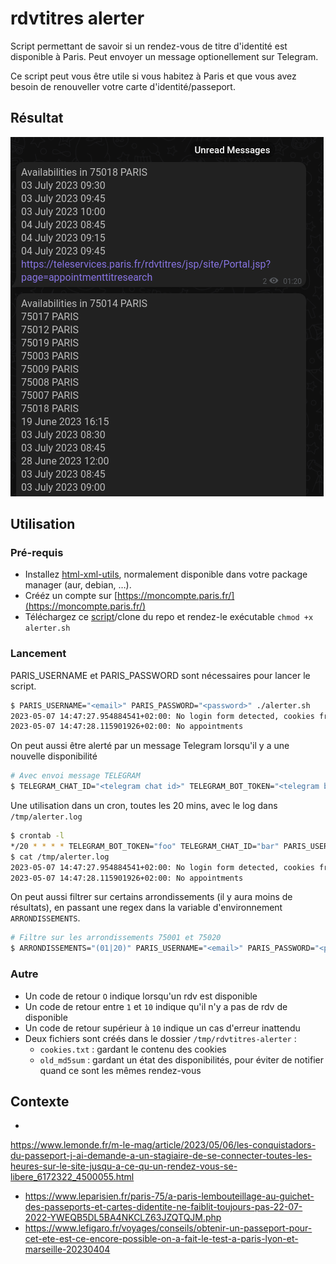 # rdvtitres alerter

Script permettant de savoir si un rendez-vous de titre d'identité est disponible à Paris.
Peut envoyer un message optionellement sur Telegram.

Ce script peut vous être utile si vous habitez à Paris et que vous avez besoin de renouveller votre carte d'identité/passeport.

## Résultat

![Capture d'écran de Telegram](screenshots/telegram-result.png)

## Utilisation

### Pré-requis

* Installez [html-xml-utils](https://www.w3.org/Tools/HTML-XML-utils/), normalement disponible dans votre package manager (aur, debian, …).
* Crééz un compte sur [https://moncompte.paris.fr/](https://moncompte.paris.fr/)
* Téléchargez ce [script](https://github.com/Aerion/rdvtitres-alerter/raw/main/alerter.sh)/clone du repo et rendez-le exécutable `chmod +x alerter.sh`

### Lancement

PARIS_USERNAME et PARIS_PASSWORD sont nécessaires pour lancer le script.

```sh
$ PARIS_USERNAME="<email>" PARIS_PASSWORD="<password>" ./alerter.sh
2023-05-07 14:47:27.954884541+02:00: No login form detected, cookies from last time are still active
2023-05-07 14:47:28.115901926+02:00: No appointments
```

On peut aussi être alerté par un message Telegram lorsqu'il y a une nouvelle disponibilité

```sh
# Avec envoi message TELEGRAM
$ TELEGRAM_CHAT_ID="<telegram chat id>" TELEGRAM_BOT_TOKEN="<telegram bot token>" PARIS_USERNAME="<email>" PARIS_PASSWORD="<password>" ./alerter.sh
```

Une utilisation dans un cron, toutes les 20 mins, avec le log dans `/tmp/alerter.log`
```sh
$ crontab -l
*/20 * * * * TELEGRAM_BOT_TOKEN="foo" TELEGRAM_CHAT_ID="bar" PARIS_USERNAME="baz" PARIS_PASSWORD="bla" /home/aerion/projets/rdvtitres-alerter/alerter.sh >> /tmp/alerter.log 2>&1
$ cat /tmp/alerter.log
2023-05-07 14:47:27.954884541+02:00: No login form detected, cookies from last time are still active
2023-05-07 14:47:28.115901926+02:00: No appointments
```

On peut aussi filtrer sur certains arrondissements (il y aura moins de résultats), en passant une regex dans la variable d'environnement `ARRONDISSEMENTS`.
```sh
# Filtre sur les arrondissements 75001 et 75020
$ ARRONDISSEMENTS="(01|20)" PARIS_USERNAME="<email>" PARIS_PASSWORD="<password>" ./alerter.sh
```

### Autre

* Un code de retour `O` indique lorsqu'un rdv est disponible
* Un code de retour entre `1` et `10` indique qu'il n'y a pas de rdv de disponible
* Un code de retour supérieur à `10` indique un cas d'erreur inattendu
* Deux fichiers sont créés dans le dossier `/tmp/rdvtitres-alerter` :
  * `cookies.txt` : gardant le contenu des cookies
  * `old_md5sum` : gardant un état des disponibilités, pour éviter de notifier quand ce sont les mêmes rendez-vous

## Contexte

*
https://www.lemonde.fr/m-le-mag/article/2023/05/06/les-conquistadors-du-passeport-j-ai-demande-a-un-stagiaire-de-se-connecter-toutes-les-heures-sur-le-site-jusqu-a-ce-qu-un-rendez-vous-se-libere_6172322_4500055.html
* https://www.leparisien.fr/paris-75/a-paris-lembouteillage-au-guichet-des-passeports-et-cartes-didentite-ne-faiblit-toujours-pas-22-07-2022-YWEQB5DL5BA4NKCLZ63JZQTQJM.php
* https://www.lefigaro.fr/voyages/conseils/obtenir-un-passeport-pour-cet-ete-est-ce-encore-possible-on-a-fait-le-test-a-paris-lyon-et-marseille-20230404
